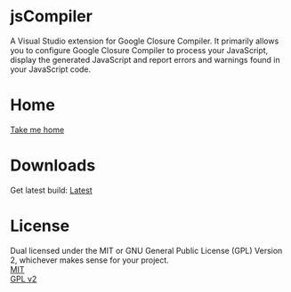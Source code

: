 jsCompiler
==========

A Visual Studio extension for Google Closure Compiler. It primarily allows you to configure Google Closure Compiler to process your JavaScript, display the generated JavaScript and report errors and warnings found in your JavaScript code.


Home
==========
<a href="http://miguelcastillo.github.com/jsCompiler">Take me home</a>


Downloads
==========

Get latest build: <a href="https://github.com/MiguelCastillo/jsCompiler/downloads/jsCompiler.vs10-latest.vsix">Latest</a>


License
==========

Dual licensed under the MIT or GNU General Public License (GPL) Version 2, whichever makes sense for your project.
<br><a href="https://github.com/MiguelCastillo/jsCompiler/blob/master/MIT-LICENSE.txt">MIT</a>
<br><a href="https://github.com/MiguelCastillo/jsCompiler/blob/master/GPLv2-LICENSE.txt">GPL v2</a>
